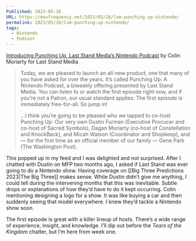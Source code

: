 ```yaml
---
Published: 2023-05-16
URL: https://maxfrequency.net/2023/05/16/lsm-punching-up-nintendo/
permalink: 2023/05/16/lsm-punching-up-nintendo/
tags:
  - Nintendo
  - Podcast
---
```

[Introducing Punching Up, Last Stand Media’s Nintendo Podcast](https://www.patreon.com/posts/introducing-up-83066841) by Colin Moriarty for Last Stand Media

> Today, we are pleased to launch an all-new product, one that many of you have asked for over the years. It’s called Punching Up: A Nintendo Podcast, a biweekly offering presented by Last Stand Media. You can listen to or watch the first episode right now, and if you’re not a Patron, our usual standard applies: The first episode is immediately free-for-all. So jump in!
> 
> …I think you’re going to be pleased who we tapped to co-host Punching Up: Our very own Dustin Furman (Executive Procucer and co-host of Sacred Symbols), Dagan Moriarty (co-host of Constellation and KnockBack), and Micah Watson (Coordinator and Shopkeep), and — for the first time as an official member of our family — Gene Park (The Washington Post).

This popped up in my feed and I was delighted and not surprised. After I chatted with Dustin on MFP two months ago, I asked if Last Stand was ever going to do a Nintendo show. Having coverage on [[Big Three Predictions 2023|The Big Three]] makes sense. While Dustin didn’t give me anything, I could tell during the intervening months that this was inevitable. Subtle drops or explanations of how they’d have to do it kept occurring. Colin mentioning designing a logo for a show. It was like buying a car and then suddenly seeing that model everywhere. I knew they’d tackle a Nintendo show soon.

The first episode is great with a killer lineup of hosts. There’s a wide range of experience, insight, and knowledge. I’ll dip out before the *Tears of the Kingdom* chatter, but I’m here from week one.